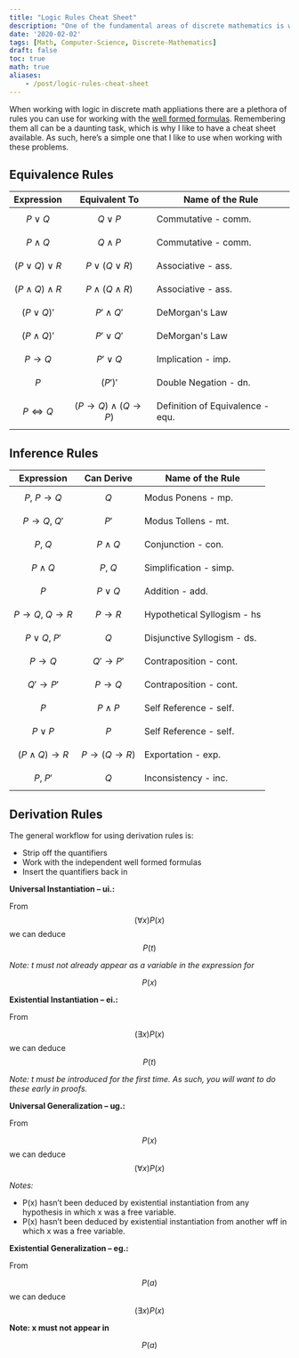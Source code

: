 ```yaml
---
title: "Logic Rules Cheat Sheet"
description: "One of the fundamental areas of discrete mathematics is working with logic rules. I created this little cheat sheet to help out!"
date: '2020-02-02'
tags: [Math, Computer-Science, Discrete-Mathematics]
draft: false
toc: true
math: true
aliases: 
    - /post/logic-rules-cheat-sheet
---
```


When working with logic in discrete math appliations there are a plethora of rules you can use for working with the [well formed formulas](https://en.wikipedia.org/wiki/Well-formed_formula). Remembering them all can be a daunting task, which is why I like to have a cheat sheet available. As such, here’s a simple one that I like to use when working with these problems.

<!--more-->

## Equivalence Rules

| **Expression** | **Equivalent To** | **Name of the Rule** |
|-----------------|-------------------|----------------------|
| $$ P \lor Q $$  | $$ Q \lor P $$    | Commutative - comm.  |
| $$ P \land Q $$ | $$ Q \land P $$   | Commutative - comm.  |
| $$\left(P\lor Q\right)\lor R$$ | $$P \lor\left(Q\lor R\right)$$ | Associative - ass. | 
| $$\left(P\land Q\right)\land R$$ | $$P\land\left(Q\land R\right)$$ | Associative - ass. |
| $$\left(P\lor Q\right)'$$ | $$P'\land Q'$$ | DeMorgan's Law |
| $$\left(P\land Q\right)'$$ | $$P'\lor Q'$$ | DeMorgan's Law |
| $$P\rightarrow Q$$ | $$P'\lor Q$$ | Implication - imp. |
| $$P$$ | $$\left(P'\right)'$$ | Double Negation - dn. |
| $$P\iff Q$$ | $$\left(P\rightarrow Q\right)\land\left(Q\rightarrow P\right)$$ | Definition of Equivalence - equ. |

## Inference Rules

| **Expression** | **Can Derive** | Name of the Rule |
|----------------|----------------|------------------|
| $$P,\ P\rightarrow Q$$ | $$Q$$ | Modus Ponens - mp. |
| $$P\rightarrow Q,\ Q'$$ | $$P'$$ | Modus Tollens - mt. |
| $$P,\ Q$$ | $$P\land Q$$ | Conjunction - con. |
| $$P\land Q$$ | $$P,\ Q$$ | Simplification - simp. |
| $$P$$ | $$P\lor Q$$ | Addition - add. |
| $$P\rightarrow Q,\ Q\rightarrow R$$ | $$P\rightarrow R$$ | Hypothetical Syllogism - hs |
| $$P\lor Q,\ P'$$ | $$Q$$ | Disjunctive Syllogism - ds. |
| $$P\rightarrow Q$$ | $$Q'\rightarrow P'$$ | Contraposition - cont. |
| $$Q'\rightarrow P'$$ | $$P\rightarrow Q$$ | Contraposition - cont. |
| $$P$$ | $$P\land P$$ | Self Reference - self. |
| $$P\lor P$$ | $$P$$ | Self Reference - self. |
| $$\left(P\land Q\right)\rightarrow R$$ | $$P\rightarrow\left(Q\rightarrow R\right)$$ | Exportation - exp. |
| $$P,\ P'$$ | $$Q$$ | Inconsistency - inc. |

## Derivation Rules

The general workflow for using derivation rules is:

* Strip off the quantifiers
* Work with the independent well formed formulas
* Insert the quantifiers back in

**Universal Instantiation – ui.:**

From $$\left(\forall x\right)P\left(x\right)$$ we can deduce $$P\left(t\right)$$

*Note: t must not already appear as a variable in the expression for*

$$P(x)$$

**Existential Instantiation – ei.:**

From

$$\left(\exists x\right)P\left(x\right)$$ we can deduce $$P\left(t\right)$$

*Note: t must be introduced for the first time. As such, you will want to do these early in proofs.*

**Universal Generalization – ug.:**

From

$$P\left(x\right)$$ we can deduce $$\left(\forall x\right)P\left(x\right)$$

*Notes:*

* P(x) hasn’t been deduced by existential instantiation from any hypothesis in which x was a free variable.
* P(x) hasn’t been deduced by existential instantiation from another wff in which x was a free variable.

**Existential Generalization – eg.:**

From 

$$P\left(a\right)$$ we can deduce $$\left(\exists x\right)P\left(x\right)$$

**Note: x must not appear in**

$$ P(a) $$